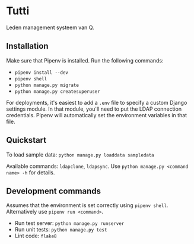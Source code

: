 # Tutti

Leden management systeem van Q.

## Installation

Make sure that Pipenv is installed. Run the following commands:

* `pipenv install --dev`
* `pipenv shell`
* `python manage.py migrate`
* `python manage.py createsuperuser`

For deployments, it's easiest to add a `.env` file to specify a custom Django
settings module. In that module, you'll need to put the LDAP connection
credentials. Pipenv will automatically set the environment variables in that
file.

## Quickstart

To load sample data: `python manage.py loaddata sampledata`

Available commands: `ldapclone`, `ldapsync`. Use `python manage.py <command name> -h` for details.

## Development commands

Assumes that the environment is set correctly using `pipenv shell`.
Alternatively use `pipenv run <command>`.

* Run test server: `python manage.py runserver`
* Run unit tests: `python manage.py test`
* Lint code: `flake8`
